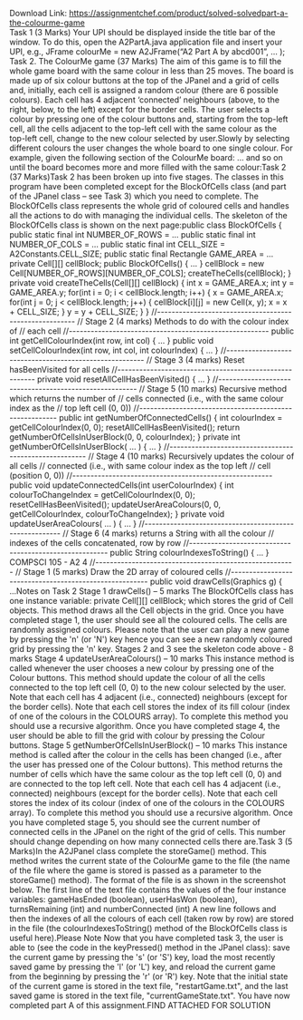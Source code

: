 Download Link: https://assignmentchef.com/product/solved-solvedpart-a-the-colourme-game
<br>
Task 1 (3 Marks) Your UPI should be displayed inside the title bar of the window. To do this, open the A2PartA.java application file and insert your UPI, e.g., JFrame colourMe = new A2JFrame(“A2 Part A by abcd001”, … ); Task 2. The ColourMe game (37 Marks) The aim of this game is to fill the whole game board with the same colour in less than 25 moves. The board is made up of six colour buttons at the top of the JPanel and a grid of cells and, initially, each cell is assigned a random colour (there are 6 possible colours). Each cell has 4 adjacent ‘connected’ neighbours (above, to the right, below, to the left) except for the border cells. The user selects a colour by pressing one of the colour buttons and, starting from the top-left cell, all the cells adjacent to the top-left cell with the same colour as the top-left cell, change to the new colour selected by user.Slowly by selecting different colours the user changes the whole board to one single colour. For example, given the following section of the ColourMe board: … and so on until the board becomes more and more filled with the same colour:Task 2 (37 Marks)Task 2 has been broken up into five stages. The classes in this program have been completed except for the BlockOfCells class (and part of the JPanel class – see Task 3) which you need to complete. The BlockOfCells class represents the whole grid of coloured cells and handles all the actions to do with managing the individual cells. The skeleton of the BlockOfCells class is shown on the next page:public class BlockOfCells { public static final int NUMBER_OF_ROWS = … public static final int NUMBER_OF_COLS = … public static final int CELL_SIZE = A2Constants.CELL_SIZE; public static final Rectangle GAME_AREA = … private Cell[][] cellBlock; public BlockOfCells() { … } cellBlock = new Cell[NUMBER_OF_ROWS][NUMBER_OF_COLS]; createTheCells(cellBlock); } private void createTheCells(Cell[][] cellBlock) { int x = GAME_AREA.x; int y = GAME_AREA.y; for(int i = 0; i &lt; cellBlock.length; i++) { x = GAME_AREA.x; for(int j = 0; j &lt; cellBlock.length; j++) { cellBlock[i][j] = new Cell(x, y); x = x + CELL_SIZE; } y = y + CELL_SIZE; } } //------------------------------------------------------- // Stage 2 (4 marks) Methods to do with the colour index of // each cell //------------------------------------------------------- public int getCellColourIndex(int row, int col) { ... } public void setCellColourIndex(int row, int col, int colourIndex) { ... } //------------------------------------------------------- // Stage 3 (4 marks) Reset hasBeenVisited for all cells //------------------------------------------------------- private void resetAllCellHasBeenVisited() { ... } //------------------------------------------------------- // Stage 5 (10 marks) Recursive method which returns the number of // cells connected (i.e., with the same colour index as the // top left cell (0, 0)) //------------------------------------------------------- public int getNumberOfConnectedCells() { int colourIndex = getCellColourIndex(0, 0); resetAllCellHasBeenVisited(); return getNumberOfCellsInUserBlock(0, 0, colourIndex); } private int getNumberOfCellsInUserBlock( ... ) { ... } //------------------------------------------------------- // Stage 4 (10 marks) Recursively updates the colour of all cells // connected (i.e., with same colour index as the top left // cell (position 0, 0)) //------------------------------------------------------- public void updateConnectedCells(int userColourIndex) { int colourToChangeIndex = getCellColourIndex(0, 0); resetCellHasBeenVisited(); updateUserAreaColours(0, 0, getCellColourIndex, colourToChangeIndex); } private void updateUserAreaColours( ... ) { ... } //------------------------------------------------------- // Stage 6 (4 marks) returns a String with all the colour // indexes of the cells concatenated, row by row //------------------------------------------------------- public String colourIndexesToString() { ... } COMPSCI 105 - A2 4 //------------------------------------------------------- // Stage 1 (5 marks) Draw the 2D array of coloured cells //------------------------------------------------------- public void drawCells(Graphics g) { ...Notes on Task 2 Stage 1 drawCells() – 5 marks The BlockOfCells class has one instance variable: private Cell[][] cellBlock; which stores the grid of Cell objects. This method draws all the Cell objects in the grid. Once you have completed stage 1, the user should see all the coloured cells. The cells are randomly assigned colours. Please note that the user can play a new game by pressing the 'n' (or 'N') key hence you can see a new randomly coloured grid by pressing the 'n' key. Stages 2 and 3 see the skeleton code above - 8 marks Stage 4 updateUserAreaColours() – 10 marks This instance method is called whenever the user chooses a new colour by pressing one of the Colour buttons. This method should update the colour of all the cells connected to the top left cell (0, 0) to the new colour selected by the user. Note that each cell has 4 adjacent (i.e., connected) neighbours (except for the border cells). Note that each cell stores the index of its fill colour (index of one of the colours in the COLOURS array). To complete this method you should use a recursive algorithm. Once you have completed stage 4, the user should be able to fill the grid with colour by pressing the Colour buttons. Stage 5 getNumberOfCellsInUserBlock() – 10 marks This instance method is called after the colour in the cells has been changed (i.e., after the user has pressed one of the Colour buttons). This method returns the number of cells which have the same colour as the top left cell (0, 0) and are connected to the top left cell. Note that each cell has 4 adjacent (i.e., connected) neighbours (except for the border cells). Note that each cell stores the index of its colour (index of one of the colours in the COLOURS array). To complete this method you should use a recursive algorithm. Once you have completed stage 5, you should see the current number of connected cells in the JPanel on the right of the grid of cells. This number should change depending on how many connected cells there are.Task 3 (5 Marks)In the A2JPanel class complete the storeGame() method. This method writes the current state of the ColourMe game to the file (the name of the file where the game is stored is passed as a parameter to the storeGame() method). The format of the file is as shown in the screenshot below. The first line of the text file contains the values of the four instance variables: gameHasEnded (boolean), userHasWon (boolean), turnsRemaining (int) and numberConnected (int) A new line follows and then the indexes of all the colours of each cell (taken row by row) are stored in the file (the colourIndexesToString() method of the BlockOfCells class is useful here).Please Note Now that you have completed task 3, the user is able to (see the code in the keyPressed() method in the JPanel class): save the current game by pressing the 's' (or 'S') key, load the most recently saved game by pressing the 'l' (or 'L') key, and reload the current game from the beginning by pressing the 'r' (or 'R') key. Note that the initial state of the current game is stored in the text file, "restartGame.txt", and the last saved game is stored in the text file, "currentGameState.txt". You have now completed part A of this assignment.FIND ATTACHED FOR SOLUTION